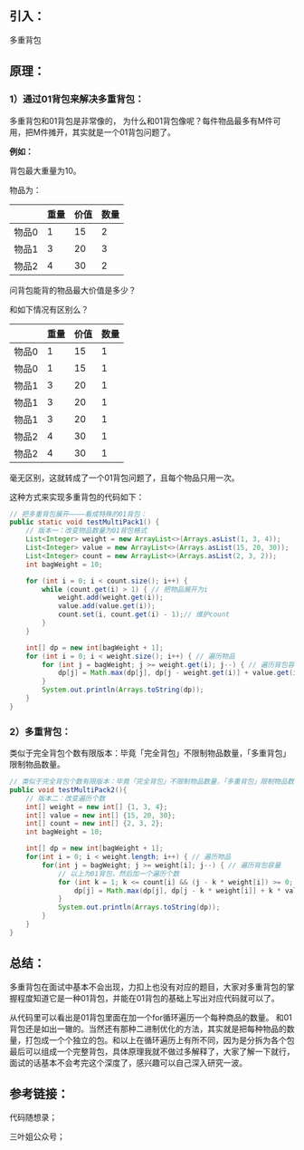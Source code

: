 ## 引入：

多重背包



## 原理：





### 1）通过01背包来解决多重背包：



多重背包和01背包是非常像的， 为什么和01背包像呢？每件物品最多有M件可用，把M件摊开，其实就是一个01背包问题了。

**例如：**

背包最大重量为10。

物品为：

|       | 重量 | 价值 | 数量 |
| ----- | ---- | ---- | ---- |
| 物品0 | 1    | 15   | 2    |
| 物品1 | 3    | 20   | 3    |
| 物品2 | 4    | 30   | 2    |

问背包能背的物品最大价值是多少？

和如下情况有区别么？

|       | 重量 | 价值 | 数量 |
| ----- | ---- | ---- | ---- |
| 物品0 | 1    | 15   | 1    |
| 物品0 | 1    | 15   | 1    |
| 物品1 | 3    | 20   | 1    |
| 物品1 | 3    | 20   | 1    |
| 物品1 | 3    | 20   | 1    |
| 物品2 | 4    | 30   | 1    |
| 物品2 | 4    | 30   | 1    |

毫无区别，这就转成了一个01背包问题了，且每个物品只用一次。

这种方式来实现多重背包的代码如下：

```java
// 把多重背包展开————看成特殊的01背包：
public static void testMultiPack1() {
    // 版本一：改变物品数量为01背包格式
    List<Integer> weight = new ArrayList<>(Arrays.asList(1, 3, 4));
    List<Integer> value = new ArrayList<>(Arrays.asList(15, 20, 30));
    List<Integer> count = new ArrayList<>(Arrays.asList(2, 3, 2));
    int bagWeight = 10;

    for (int i = 0; i < count.size(); i++) {
        while (count.get(i) > 1) { // 把物品展开为i
            weight.add(weight.get(i));
            value.add(value.get(i));
            count.set(i, count.get(i) - 1);// 维护count
        }
    }

    int[] dp = new int[bagWeight + 1];
    for (int i = 0; i < weight.size(); i++) { // 遍历物品
        for (int j = bagWeight; j >= weight.get(i); j--) { // 遍历背包容量
            dp[j] = Math.max(dp[j], dp[j - weight.get(i)] + value.get(i));
        }
        System.out.println(Arrays.toString(dp));
    }
}
```

### 2）多重背包：

类似于完全背包个数有限版本：毕竟「完全背包」不限制物品数量，「多重背包」限制物品数量。

```java
// 类似于完全背包个数有限版本：毕竟「完全背包」不限制物品数量，「多重背包」限制物品数量。
public void testMultiPack2(){
    // 版本二：改变遍历个数
    int[] weight = new int[] {1, 3, 4};
    int[] value = new int[] {15, 20, 30};
    int[] count = new int[] {2, 3, 2};
    int bagWeight = 10;

    int[] dp = new int[bagWeight + 1];
    for(int i = 0; i < weight.length; i++) { // 遍历物品
        for(int j = bagWeight; j >= weight[i]; j--) { // 遍历背包容量
            // 以上为01背包，然后加一个遍历个数
            for (int k = 1; k <= count[i] && (j - k * weight[i]) >= 0; k++) { // 遍历个数
                dp[j] = Math.max(dp[j], dp[j - k * weight[i]] + k * value[i]);
            }
            System.out.println(Arrays.toString(dp));
        }
    }
}
```



## 总结：

多重背包在面试中基本不会出现，力扣上也没有对应的题目，大家对多重背包的掌握程度知道它是一种01背包，并能在01背包的基础上写出对应代码就可以了。

从代码里可以看出是01背包里面在加一个for循环遍历一个每种商品的数量。 和01背包还是如出一辙的。当然还有那种二进制优化的方法，其实就是把每种物品的数量，打包成一个个独立的包。和以上在循环遍历上有所不同，因为是分拆为各个包最后可以组成一个完整背包，具体原理我就不做过多解释了，大家了解一下就行，面试的话基本不会考完这个深度了，感兴趣可以自己深入研究一波。





## 参考链接：

代码随想录；

三叶姐公众号；